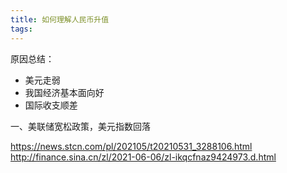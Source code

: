```yaml
---
title: 如何理解人民币升值
tags: 
---
```


原因总结：
+ 美元走弱
+ 我国经济基本面向好
+ 国际收支顺差


一、美联储宽松政策，美元指数回落

https://news.stcn.com/pl/202105/t20210531_3288106.html
http://finance.sina.cn/zl/2021-06-06/zl-ikqcfnaz9424973.d.html